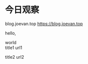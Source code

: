 # 今日观察

blog.joevan.top  https://blog.joevan.top  

hello,  

world  
title1  url1  


title2  url2  

